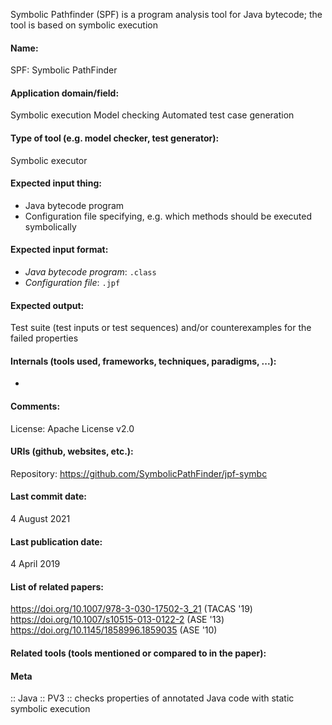 Symbolic Pathfinder (SPF) is a program analysis tool for Java bytecode; the tool is based on symbolic execution

#### Name:
SPF: Symbolic PathFinder

#### Application domain/field:
Symbolic execution
Model checking
Automated test case generation

#### Type of tool (e.g. model checker, test generator):
Symbolic executor

#### Expected input thing:
- Java bytecode program
- Configuration file specifying, e.g. which methods should be executed symbolically

#### Expected input format:
- *Java bytecode program*: `.class`
- *Configuration file*: `.jpf`

#### Expected output:
Test suite (test inputs or test sequences) and/or counterexamples for the failed properties

#### Internals (tools used, frameworks, techniques, paradigms, ...):
-

#### Comments:
License: Apache License v2.0

#### URIs (github, websites, etc.):
Repository: https://github.com/SymbolicPathFinder/jpf-symbc

#### Last commit date:
4 August 2021

#### Last publication date:
4 April 2019

#### List of related papers:
https://doi.org/10.1007/978-3-030-17502-3_21 (TACAS '19)
https://doi.org/10.1007/s10515-013-0122-2 (ASE '13)
https://doi.org/10.1145/1858996.1859035 (ASE '10)

#### Related tools (tools mentioned or compared to in the paper):

#### Meta
:: Java
:: PV3           :: checks properties of annotated Java code with static symbolic execution